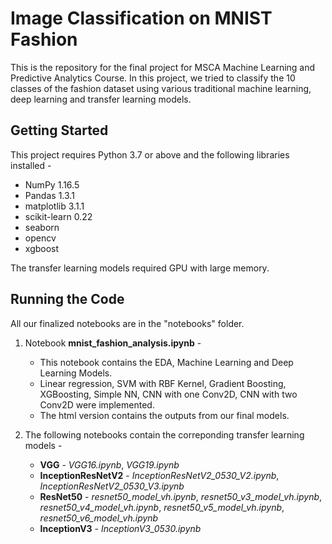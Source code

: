 # Image Classification on MNIST Fashion

This is the repository for the final project for MSCA Machine Learning and Predictive Analytics Course. 
In this project, we tried to classify the 10 classes of the fashion dataset using various traditional machine learning, deep learning and transfer learning models.

## Getting Started

This project requires Python 3.7 or above and the following libraries installed - 

* NumPy 1.16.5
* Pandas 1.3.1
* matplotlib 3.1.1
* scikit-learn 0.22
* seaborn
* opencv
* xgboost

The transfer learning models required GPU with large memory.

## Running the Code

All our finalized notebooks are in the "notebooks" folder.

1. Notebook __mnist_fashion_analysis.ipynb__ - 
   * This notebook contains the EDA, Machine Learning and Deep Learning Models.
   * Linear regression, SVM with RBF Kernel, Gradient Boosting, XGBoosting, Simple NN, CNN with one Conv2D, CNN with two Conv2D were implemented.
   * The html version contains the outputs from our final models.

2. The following notebooks contain the correponding transfer learning models - 
    * __VGG__ - _VGG16.ipynb_, _VGG19.ipynb_
    * __InceptionResNetV2__ - _InceptionResNetV2_0530_V2.ipynb_, _InceptionResNetV2_0530_V3.ipynb_
    * __ResNet50__ - _resnet50_model_vh.ipynb_, _resnet50_v3_model_vh.ipynb_, _resnet50_v4_model_vh.ipynb_, _resnet50_v5_model_vh.ipynb_, _resnet50_v6_model_vh.ipynb_
    * __InceptionV3__ - _InceptionV3_0530.ipynb_
